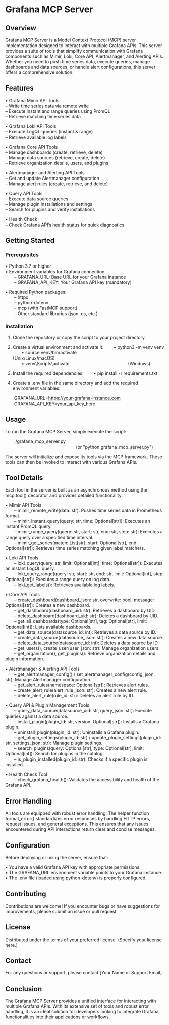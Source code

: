 Grafana MCP Server
==================

Overview
--------
Grafana MCP Server is a Model Context Protocol (MCP) server implementation designed to interact with multiple Grafana APIs. This server provides a suite of tools that simplify communication with Grafana components such as Mimir, Loki, Core API, Alertmanager, and Alerting APIs. Whether you need to push time series data, execute queries, manage dashboards and data sources, or handle alert configurations, this server offers a comprehensive solution.

Features
--------
•  Grafana Mimir API Tools  
   – Write time series data via remote write  
   – Execute instant and range queries using PromQL  
   – Retrieve matching time series data

•  Grafana Loki API Tools  
   – Execute LogQL queries (instant & range)  
   – Retrieve available log labels

•  Grafana Core API Tools  
   – Manage dashboards (create, retrieve, delete)  
   – Manage data sources (retrieve, create, delete)  
   – Retrieve organization details, users, and plugins

•  Alertmanager and Alerting API Tools  
   – Get and update Alertmanager configuration  
   – Manage alert rules (create, retrieve, and delete)

•  Query API Tools  
   – Execute data source queries  
   – Manage plugin installations and settings  
   – Search for plugins and verify installations

•  Health Check  
   – Check Grafana API’s health status for quick diagnostics

Getting Started
---------------
### Prerequisites

• Python 3.7 or higher  
• Environment variables for Grafana connection:  
  – GRAFANA_URL: Base URL for your Grafana instance  
  – GRAFANA_API_KEY: Your Grafana API key (mandatory)  

• Required Python packages:  
  – httpx  
  – python-dotenv  
  – mcp (with FastMCP support)  
  – Other standard libraries (json, os, etc.)

### Installation

1. Clone the repository or copy the script to your project directory.
2. Create a virtual environment and activate it:
  • python3 -m venv venv  
  • source venv/bin/activate              (Unix/Linux/macOS)  
  • venv\Scripts\activate              (Windows)
3. Install the required dependencies:
  • pip install -r requirements.txt

4. Create a .env file in the same directory and add the required environment variables:

  GRAFANA_URL=https://your-grafana-instance.com  
  GRAFANA_API_KEY=your_api_key_here

Usage
-----
To run the Grafana MCP Server, simply execute the script:

  ./grafana_mcp_server.py  
                (or "python grafana_mcp_server.py")

The server will initialize and expose its tools via the MCP framework. These tools can then be invoked to interact with various Grafana APIs.

Tool Details
------------
Each tool in the server is built as an asynchronous method using the mcp.tool() decorator and provides detailed functionality:

•  Mimir API Tools  
  – mimir_remote_write(data: str): Pushes time series data in Prometheus format.  
  – mimir_instant_query(query: str, time: Optional[str]): Executes an instant PromQL query.  
  – mimir_range_query(query: str, start: str, end: str, step: str): Executes a range query over a specified time interval.  
  – mimir_get_series(match: List[str], start: Optional[str], end: Optional[str]): Retrieves time series matching given label matchers.

•  Loki API Tools  
  – loki_query(query: str, limit: Optional[int], time: Optional[str]): Executes an instant LogQL query.  
  – loki_query_range(query: str, start: str, end: str, limit: Optional[int], step: Optional[str]): Executes a range query on log data.  
  – loki_get_labels(): Retrieves available log labels.

•  Core API Tools  
  – create_dashboard(dashboard_json: str, overwrite: bool, message: Optional[str]): Creates a new dashboard.  
  – get_dashboard(dashboard_uid: str): Retrieves a dashboard by UID.  
  – delete_dashboard(dashboard_uid: str): Deletes a dashboard by UID.  
  – get_all_dashboards(type: Optional[str], tag: Optional[str], limit: Optional[int]): Lists available dashboards.  
  – get_data_source(datasource_id: int): Retrieves a data source by ID.  
  – create_data_source(datasource_json: str): Creates a new data source.  
  – delete_data_source(datasource_id: int): Deletes a data source by ID.  
  – get_users(), create_user(user_json: str): Manage organization users.  
  – get_organization(), get_plugins(): Retrieve organization details and plugin information.

•  Alertmanager & Alerting API Tools  
  – get_alertmanager_config() / set_alertmanager_config(config_json: str): Manage Alertmanager configuration.  
  – get_alert_rules(namespace: Optional[str]): Retrieves alert rules.  
  – create_alert_rule(alert_rule_json: str): Creates a new alert rule.  
  – delete_alert_rule(rule_id: str): Deletes an alert rule by ID.

•  Query API & Plugin Management Tools  
  – query_data_source(datasource_uid: str, query_json: str): Execute queries against a data source.  
  – install_plugin(plugin_id: str, version: Optional[str]): Installs a Grafana plugin.  
  – uninstall_plugin(plugin_id: str): Uninstalls a Grafana plugin.  
  – get_plugin_settings(plugin_id: str) / update_plugin_settings(plugin_id: str, settings_json: str): Manage plugin settings.  
  – search_plugins(query: Optional[str], type: Optional[str], limit: Optional[int]): Search for plugins in the catalog.  
  – is_plugin_installed(plugin_id: str): Checks if a specific plugin is installed.

•  Health Check Tool  
  – check_grafana_health(): Validates the accessibility and health of the Grafana API.

Error Handling
--------------
All tools are equipped with robust error handling. The helper function format_error() standardizes error responses by handling HTTP errors, request issues, and general exceptions. This ensures that any issues encountered during API interactions return clear and concise messages.

Configuration
-------------
Before deploying or using the server, ensure that:

• You have a valid Grafana API key with appropriate permissions.  
• The GRAFANA_URL environment variable points to your Grafana instance.  
• The .env file (loaded using python-dotenv) is properly configured.  

Contributing
------------
Contributions are welcome! If you encounter bugs or have suggestions for improvements, please submit an issue or pull request.

License
-------
Distributed under the terms of your preferred license. (Specify your license here.)

Contact
-------
For any questions or support, please contact [Your Name or Support Email].

Conclusion
----------
The Grafana MCP Server provides a unified interface for interacting with multiple Grafana APIs. With its extensive set of tools and robust error handling, it is an ideal solution for developers looking to integrate Grafana functionalities into their applications or workflows.